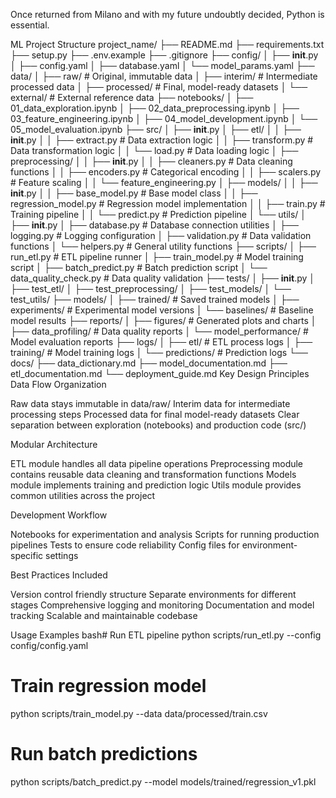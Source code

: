 Once returned from Milano and with my future undoubtly decided, Python is essential.


ML Project Structure
project_name/
├── README.md
├── requirements.txt
├── setup.py
├── .env.example
├── .gitignore
├── config/
│   ├── __init__.py
│   ├── config.yaml
│   ├── database.yaml
│   └── model_params.yaml
├── data/
│   ├── raw/                    # Original, immutable data
│   ├── interim/                # Intermediate processed data
│   ├── processed/              # Final, model-ready datasets
│   └── external/               # External reference data
├── notebooks/
│   ├── 01_data_exploration.ipynb
│   ├── 02_data_preprocessing.ipynb
│   ├── 03_feature_engineering.ipynb
│   ├── 04_model_development.ipynb
│   └── 05_model_evaluation.ipynb
├── src/
│   ├── __init__.py
│   ├── etl/
│   │   ├── __init__.py
│   │   ├── extract.py          # Data extraction logic
│   │   ├── transform.py        # Data transformation logic
│   │   └── load.py             # Data loading logic
│   ├── preprocessing/
│   │   ├── __init__.py
│   │   ├── cleaners.py         # Data cleaning functions
│   │   ├── encoders.py         # Categorical encoding
│   │   ├── scalers.py          # Feature scaling
│   │   └── feature_engineering.py
│   ├── models/
│   │   ├── __init__.py
│   │   ├── base_model.py       # Base model class
│   │   ├── regression_model.py # Regression model implementation
│   │   ├── train.py            # Training pipeline
│   │   └── predict.py          # Prediction pipeline
│   └── utils/
│       ├── __init__.py
│       ├── database.py         # Database connection utilities
│       ├── logging.py          # Logging configuration
│       ├── validation.py       # Data validation functions
│       └── helpers.py          # General utility functions
├── scripts/
│   ├── run_etl.py              # ETL pipeline runner
│   ├── train_model.py          # Model training script
│   ├── batch_predict.py        # Batch prediction script
│   └── data_quality_check.py   # Data quality validation
├── tests/
│   ├── __init__.py
│   ├── test_etl/
│   ├── test_preprocessing/
│   ├── test_models/
│   └── test_utils/
├── models/
│   ├── trained/                # Saved trained models
│   ├── experiments/            # Experimental model versions
│   └── baselines/              # Baseline model results
├── reports/
│   ├── figures/                # Generated plots and charts
│   ├── data_profiling/         # Data quality reports
│   └── model_performance/      # Model evaluation reports
├── logs/
│   ├── etl/                    # ETL process logs
│   ├── training/               # Model training logs
│   └── predictions/            # Prediction logs
└── docs/
    ├── data_dictionary.md
    ├── model_documentation.md
    ├── etl_documentation.md
    └── deployment_guide.md
Key Design Principles
Data Flow Organization

Raw data stays immutable in data/raw/
Interim data for intermediate processing steps
Processed data for final model-ready datasets
Clear separation between exploration (notebooks) and production code (src/)

Modular Architecture

ETL module handles all data pipeline operations
Preprocessing module contains reusable data cleaning and transformation functions
Models module implements training and prediction logic
Utils module provides common utilities across the project

Development Workflow

Notebooks for experimentation and analysis
Scripts for running production pipelines
Tests to ensure code reliability
Config files for environment-specific settings

Best Practices Included

Version control friendly structure
Separate environments for different stages
Comprehensive logging and monitoring
Documentation and model tracking
Scalable and maintainable codebase

Usage Examples
bash# Run ETL pipeline
python scripts/run_etl.py --config config/config.yaml

# Train regression model
python scripts/train_model.py --data data/processed/train.csv

# Run batch predictions
python scripts/batch_predict.py --model models/trained/regression_v1.pkl
